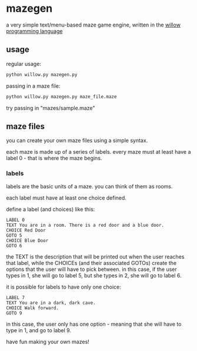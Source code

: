 # mazegen

a very simple text/menu-based maze game engine, written in the [willow programming language](https://github.com/weepingwitch/willow/)

## usage
regular usage:
```bash
python willow.py mazegen.py
```

passing in a maze file:
```bash
python willow.py mazegen.py maze_file.maze
```

try passing in "mazes/sample.maze"

## maze files
you can create your own maze files using a simple syntax.

each maze is made up of a series of labels. every maze must at least have a label 0 - that is where the maze begins.

### labels
labels are the basic units of a maze. you can think of them as rooms.

each label must have at least one choice defined.

define a label (and choices) like this:
```
LABEL 0
TEXT You are in a room. There is a red door and a blue door.
CHOICE Red Door
GOTO 5
CHOICE Blue Door
GOTO 6
```
the TEXT is the description that will be printed out when the user reaches that label, while the CHOICEs (and their associated GOTOs) create the options that the user will have to pick between. in this case, if the user types in 1, she will go to label 5, but she types in 2, she will go to label 6.

it is possible for labels to have only one choice:
```
LABEL 7
TEXT You are in a dark, dark cave.
CHOICE Walk forward.
GOTO 9
```
in this case, the user only has one option - meaning that she will have to type in 1, and go to label 9.

have fun making your own mazes!
